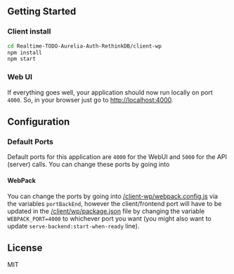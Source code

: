 ## Getting Started

### Client install
```bash
cd Realtime-TODO-Aurelia-Auth-RethinkDB/client-wp
npm install
npm start
```

### Web UI
If everything goes well, your application should now run locally on port `4000`. So, in your browser just go to [http://localhost:4000](http://localhost:4000).

## Configuration

### Default Ports
Default ports for this application are `4000` for the WebUI and `5000` for the API (server) calls.
You can change these ports by going into
#### WebPack
You can change the ports by going into [/client-wp/webpack.config.js](https://github.com/ghiscoding/Realtime-TODO-Aurelia-Auth-RethinkDB/blob/master/client-wp/webpack.config.babel.js) via the variables `portBackEnd`, however the client/frontend port will have to be updated in the [/client/wp/package.json](https://github.com/ghiscoding/Realtime-TODO-Aurelia-Auth-RethinkDB/blob/master/client-wp/package.json) file by changing the variable `WEBPACK_PORT=4000` to whichever port you want (you might also want to update `serve-backend:start-when-ready` line). 

## License
MIT
